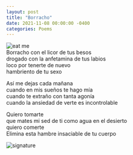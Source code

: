 ```yaml
---
layout: post
title: "Borracho"
date: 2021-11-08 00:00:00 -0400
categories: Poems
---
```

![eat me](https://images2.imgbox.com/8d/3e/mEUYfQSf_o.jpeg)<br>
Borracho con el licor de tus besos <br>
drogado con la anfetamina de tus labios <br>
loco por tenerte de nuevo <br>
hambriento de tu sexo <br>

Así me dejas cada mañana <br>
cuando en mis sueños te hago mía <br>
cuando te extraño con tanta agonía <br>
cuando la ansiedad de verte es incontrolable <br>

Quiero tomarte  <br>
que mates mi sed de ti como agua en el desierto <br>
quiero comerte <br>
Elimina esta hambre insaciable de tu cuerpo <br>

![signature](https://robertalberto.com/ttdlmr.png)
